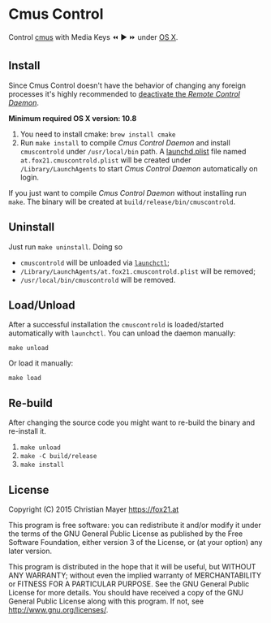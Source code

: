 # Cmus Control

Control [cmus](https://cmus.github.io/) with Media Keys :rewind: :arrow_forward: :fast_forward: under [OS X](https://en.wikipedia.org/wiki/OS_X).

## Install

Since Cmus Control doesn't have the behavior of changing any foreign processes it's highly recommended to [deactivate the *Remote Control Daemon*](http://blog.fox21.at/2015/11/20/control-cmus-with-media-keys.html).

**Minimum required OS X version: 10.8**

1. You need to install cmake: `brew install cmake`
2. Run `make install` to compile *Cmus Control Daemon* and install `cmuscontrold` under `/usr/local/bin` path.
	A [launchd.plist](https://developer.apple.com/library/mac/documentation/Darwin/Reference/ManPages/man5/launchd.plist.5.html) file named `at.fox21.cmuscontrold.plist` will be created under `/Library/LaunchAgents` to start *Cmus Control Daemon* automatically on login.

If you just want to compile *Cmus Control Daemon* without installing run `make`. The binary will be created at `build/release/bin/cmuscontrold`.

## Uninstall

Just run `make uninstall`. Doing so

- `cmuscontrold` will be unloaded via [`launchctl`](https://developer.apple.com/library/mac/documentation/Darwin/Reference/ManPages/man1/launchctl.1.html);
- `/Library/LaunchAgents/at.fox21.cmuscontrold.plist` will be removed;
- `/usr/local/bin/cmuscontrold` will be removed.

## Load/Unload

After a successful installation the `cmuscontrold` is loaded/started automatically with `launchctl`. You can unload the daemon manually:

	make unload
	
Or load it manually:

	make load

## Re-build

After changing the source code you might want to re-build the binary and re-install it.

1. `make unload`
2. `make -C build/release`
3. `make install`

## License

Copyright (C) 2015 Christian Mayer <https://fox21.at>

This program is free software: you can redistribute it and/or modify it under the terms of the GNU General Public License as published by the Free Software Foundation, either version 3 of the License, or (at your option) any later version.

This program is distributed in the hope that it will be useful, but WITHOUT ANY WARRANTY; without even the implied warranty of MERCHANTABILITY or FITNESS FOR A PARTICULAR PURPOSE. See the GNU General Public License for more details. You should have received a copy of the GNU General Public License along with this program. If not, see <http://www.gnu.org/licenses/>.

